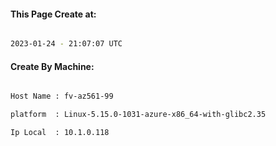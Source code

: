 
   
#### This Page Create at:

```bash

2023-01-24 - 21:07:07 UTC

```

#### Create By Machine:

```bash

Host Name : fv-az561-99

platform  : Linux-5.15.0-1031-azure-x86_64-with-glibc2.35

Ip Local  : 10.1.0.118

```

